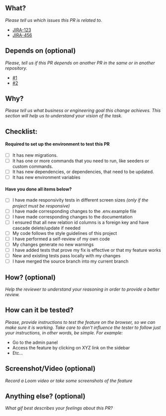 ## What?

*Please tell us which issues this PR is related to.*

- [JIRA-123](https://example.com)
- [JIRA-456](https://example.com)

## Depends on (optional)

*Please, tell us if this PR depends on another PR in the same or in another repository.*

- [#1](https://example.com)
- [#2](https://example.com)

## Why?

*Please tell us what business or engineering goal this change achieves. This section will help us to understand your
vision of the task.*

## Checklist:

#### Required to set up the environment to test this PR

- [ ] It has new migrations.
- [ ] It has one or more commands that you need to run, like seeders or custom commands.
- [ ] It has new dependencies, or dependencies, that need to be updated.
- [ ] It has new environment variables

#### Have you done all items below?

- [ ] I have made responsivity tests in different screen sizes *(only if the project must be responsive)*
- [ ] I have made corresponding changes to the .env.example file
- [ ] I have made corresponding changes to the documentation
- [ ] I ensured that all new relation id columns is a foreign key and have cascade delete/update if needed
- [ ] My code follows the style guidelines of this project
- [ ] I have performed a self-review of my own code
- [ ] My changes generate no new warnings
- [ ] I have added tests that prove my fix is effective or that my feature works
- [ ] New and existing tests pass locally with my changes
- [ ] I have merged the source branch into my current branch

## How? (optional)

*Help the reviewer to understand your reasoning in order to provide a better review.*

## How can it be tested?

*Please, provide instructions to test the feature on the browser, so we can make sure it is working. Take care to don't
influence the tester to follow just your instructions, in other words, be simple. For example:*

- Go to the admin panel
- Access the feature by clicking on XYZ link on the sidebar
- Etc...

## Screenshot/Video (optional)

*Record a Loom video or take some screenshots of the feature*

## Anything else? (optional)

*What gif best describes your feelings about this PR?*
